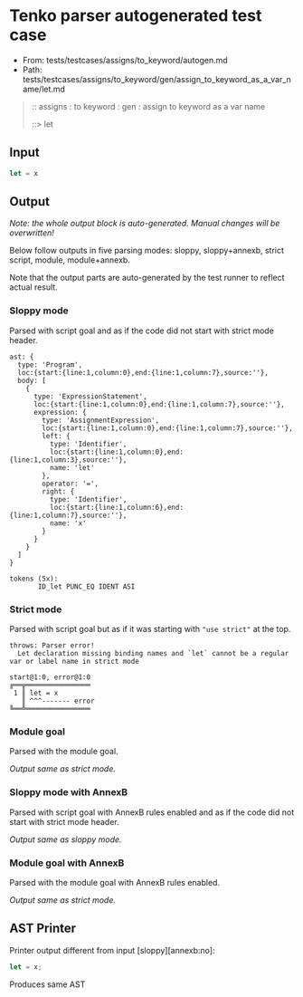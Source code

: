 # Tenko parser autogenerated test case

- From: tests/testcases/assigns/to_keyword/autogen.md
- Path: tests/testcases/assigns/to_keyword/gen/assign_to_keyword_as_a_var_name/let.md

> :: assigns : to keyword : gen : assign to keyword as a var name
>
> ::> let

## Input


`````js
let = x
`````

## Output

_Note: the whole output block is auto-generated. Manual changes will be overwritten!_

Below follow outputs in five parsing modes: sloppy, sloppy+annexb, strict script, module, module+annexb.

Note that the output parts are auto-generated by the test runner to reflect actual result.

### Sloppy mode

Parsed with script goal and as if the code did not start with strict mode header.

`````
ast: {
  type: 'Program',
  loc:{start:{line:1,column:0},end:{line:1,column:7},source:''},
  body: [
    {
      type: 'ExpressionStatement',
      loc:{start:{line:1,column:0},end:{line:1,column:7},source:''},
      expression: {
        type: 'AssignmentExpression',
        loc:{start:{line:1,column:0},end:{line:1,column:7},source:''},
        left: {
          type: 'Identifier',
          loc:{start:{line:1,column:0},end:{line:1,column:3},source:''},
          name: 'let'
        },
        operator: '=',
        right: {
          type: 'Identifier',
          loc:{start:{line:1,column:6},end:{line:1,column:7},source:''},
          name: 'x'
        }
      }
    }
  ]
}

tokens (5x):
       ID_let PUNC_EQ IDENT ASI
`````

### Strict mode

Parsed with script goal but as if it was starting with `"use strict"` at the top.

`````
throws: Parser error!
  Let declaration missing binding names and `let` cannot be a regular var or label name in strict mode

start@1:0, error@1:0
╔══╦════════════════
 1 ║ let = x
   ║ ^^^------- error
╚══╩════════════════

`````

### Module goal

Parsed with the module goal.

_Output same as strict mode._

### Sloppy mode with AnnexB

Parsed with script goal with AnnexB rules enabled and as if the code did not start with strict mode header.

_Output same as sloppy mode._

### Module goal with AnnexB

Parsed with the module goal with AnnexB rules enabled.

_Output same as strict mode._

## AST Printer

Printer output different from input [sloppy][annexb:no]:

````js
let = x;
````

Produces same AST
